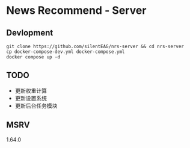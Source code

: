 # News Recommend - Server

## Devlopment


```shell
git clone https://github.com/silentEAG/nrs-server && cd nrs-server
cp docker-compose-dev.yml docker-compose.yml
docker compose up -d
```

## TODO
- 更新权重计算
- 更新设置系统
- 更新后台任务模块

## MSRV
1.64.0